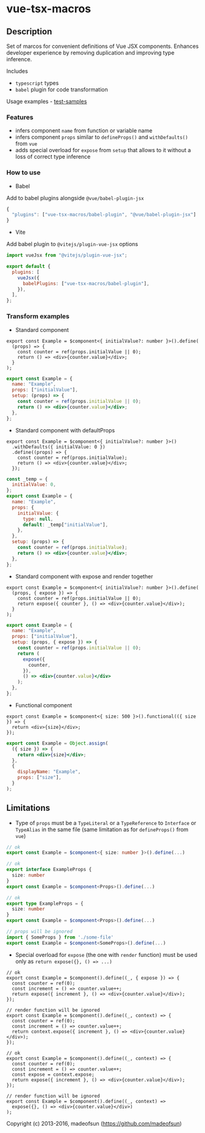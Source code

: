 # vue-tsx-macros

## Description

Set of marcos for convenient definitions of Vue JSX components.
Enhances developer experience by removing duplication and improving type inference.

Includes

- `typescript` types
- `babel` plugin for code transformation

Usage examples - [test-samples](./src/test-samples)

### Features

- infers component `name` from function or variable name
- infers component `props` similar to `defineProps()` and `withDefaults()` from `vue`
- adds special overload for `expose` from `setup` that allows to it without a loss of correct type inference

### How to use

- Babel

Add to babel plugins alongside `@vue/babel-plugin-jsx`

```js
{
  "plugins": ["vue-tsx-macros/babel-plugin", "@vue/babel-plugin-jsx"]
}
```

- Vite

Add babel plugin to `@vitejs/plugin-vue-jsx` options

```js
import vueJsx from "@vitejs/plugin-vue-jsx";

export default {
  plugins: [
    vueJsx({
      babelPlugins: ["vue-tsx-macros/babel-plugin"],
    }),
  ],
};
```

### Transform examples

- Standard component

```tsx
export const Example = $component<{ initialValue?: number }>().define(
  (props) => {
    const counter = ref(props.initialValue || 0);
    return () => <div>{counter.value}</div>;
  }
);
```

```jsx
export const Example = {
  name: "Example",
  props: ["initialValue"],
  setup: (props) => {
    const counter = ref(props.initialValue || 0);
    return () => <div>{counter.value}</div>;
  },
};
```

- Standard component with defaultProps

```tsx
export const Example = $component<{ initialValue?: number }>()
  .withDefaults({ initialValue: 0 })
  .define((props) => {
    const counter = ref(props.initialValue);
    return () => <div>{counter.value}</div>;
  });
```

```jsx
const _temp = {
  initialValue: 0,
};
export const Example = {
  name: "Example",
  props: {
    initialValue: {
      type: null,
      default: _temp["initialValue"],
    },
  },
  setup: (props) => {
    const counter = ref(props.initialValue);
    return () => <div>{counter.value}</div>;
  },
};
```

- Standard component with expose and render together

```tsx
export const Example = $component<{ initialValue?: number }>().define(
  (props, { expose }) => {
    const counter = ref(props.initialValue || 0);
    return expose({ counter }, () => <div>{counter.value}</div>);
  }
);
```

```jsx
export const Example = {
  name: "Example",
  props: ["initialValue"],
  setup: (props, { expose }) => {
    const counter = ref(props.initialValue || 0);
    return (
      expose({
        counter,
      }),
      () => <div>{counter.value}</div>
    );
  },
};
```

- Functional component

```tsx
export const Example = $component<{ size: 500 }>().functional(({ size }) => {
  return <div>{size}</div>;
});
```

```jsx
export const Example = Object.assign(
  ({ size }) => {
    return <div>{size}</div>;
  },
  {
    displayName: "Example",
    props: ["size"],
  }
);
```

## Limitations

- Type of `props` must be a `TypeLiteral` or a `TypeReference` to `Interface` or `TypeAlias` in the same file (same limitation as for `defineProps()` from `vue`)

```ts
// ok
export const Example = $component<{ size: number }>().define(...)

// ok
export interface ExampleProps {
  size: number
}
export const Example = $component<Props>().define(...)

// ok
export type ExampleProps = {
  size: number
}
export const Example = $component<Props>().define(...)

// props will be ignored
import { SomeProps } from './some-file'
export const Example = $component<SomeProps>().define(...)
```

- Special overload for `expose` (the one with `render` function) must be used only as `return expose({}, () => ...)`

```tsx
// ok
export const Example = $component().define((_, { expose }) => {
  const counter = ref(0);
  const increment = () => counter.value++;
  return expose({ increment }, () => <div>{counter.value}</div>);
});

// render function will be ignored
export const Example = $component().define((_, context) => {
  const counter = ref(0);
  const increment = () => counter.value++;
  return context.expose({ increment }, () => <div>{counter.value}</div>);
});

// ok
export const Example = $component().define((_, context) => {
  const counter = ref(0);
  const increment = () => counter.value++;
  const expose = context.expose;
  return expose({ increment }, () => <div>{counter.value}</div>);
});

// render function will be ignored
export const Example = $component().define((_, context) =>
  expose({}, () => <div>{counter.value}</div>)
);
```

Copyright (c) 2013-2016, madeofsun (https://github.com/madeofsun)
